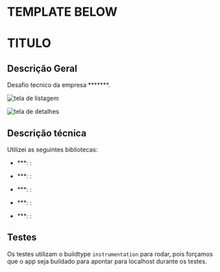 # TEMPLATE BELOW

# TITULO

## Descrição Geral

Desafio tecnico da empresa *******.

![tela de listagem](captures/)

![tela de detalhes](captures/)

## Descrição técnica

Utilizei as seguintes bibliotecas:
- ***: : 

- ***: : 

- ***: : 

- ***: : 

- ***: : 


## Testes

Os testes utilizam o buildtype ```instrumentation``` para rodar, pois forçamos que o app seja buildado para apontar para localhost durante os testes.
